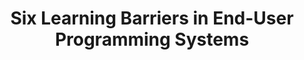 ---
title: Six Learning Barriers in End-User Programming Systems
layout: default
year: 2004
authors: [ Andrew J. Ko, Brad A. Myers, Htet Htet Aung ]
tags: [ Design Principles, Education ]
citation: "Andrew J. Ko, Brad A. Myers, and Htet Htet Aung. 2004. Six Learning Barriers in End-User Programming Systems. In Proceedings of the 2004 IEEE Symposium on Visual Languages - Human Centric Computing (VLHCC '04). IEEE Computer Society, USA, 199–206. https://doi.org/10.1109/VLHCC.2004.47"
type: Conference Paper
---